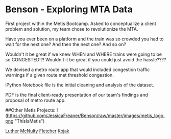 # Benson - Exploring MTA Data

First project within the Metis Bootcamp. Asked to conceptualize a client problem and solution, my team chose to revolutionize the MTA. 

Have you ever been on a platform and the train was so crowded you had to wait for the next one? And then the next one? And so on?

Wouldn't it be great if we knew WHEN and WHERE trains were going to be so CONGESTED!?! Wouldn't it be great if you could just avoid the hassle????

We devised a metro route app that would included congestion traffic warnings if a given route met threshold congestion. 

iPython Notebook file is the initial cleaning and analysis of the dataset.

PDF is the final client-ready presentation of our team's findings and proposal of metro route app.

##Other Metis Projects:
!(https://github.com/JessicaFreaner/Benson/raw/master/images/metis_logo.png "ThisIsMetis")

[Luther](http://jessicafreaner.github.io/Luther/ "Exploring Movie Data")
[McNulty](http://jessicafreaner.github.io/McNulty/ "Exploring Heart Health Data")
[Fletcher](http://jessicafreaner.github.io/Fletcher/ "Exploring Data with NLP")
[Kojak](http://jessicafreaner.github.io/Kojak/ "Exploring NYC's Moving Populations")
